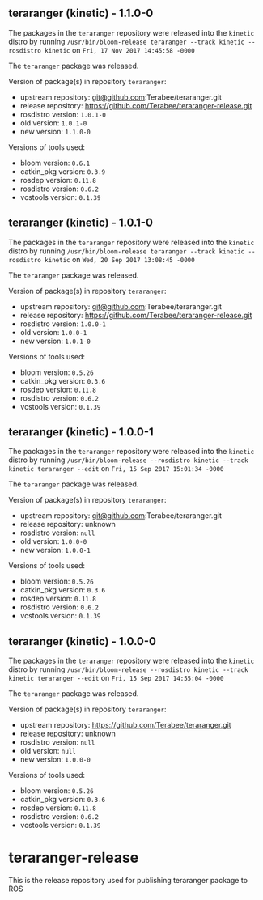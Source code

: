 ## teraranger (kinetic) - 1.1.0-0

The packages in the `teraranger` repository were released into the `kinetic` distro by running `/usr/bin/bloom-release teraranger --track kinetic --rosdistro kinetic` on `Fri, 17 Nov 2017 14:45:58 -0000`

The `teraranger` package was released.

Version of package(s) in repository `teraranger`:

- upstream repository: git@github.com:Terabee/teraranger.git
- release repository: https://github.com/Terabee/teraranger-release.git
- rosdistro version: `1.0.1-0`
- old version: `1.0.1-0`
- new version: `1.1.0-0`

Versions of tools used:

- bloom version: `0.6.1`
- catkin_pkg version: `0.3.9`
- rosdep version: `0.11.8`
- rosdistro version: `0.6.2`
- vcstools version: `0.1.39`


## teraranger (kinetic) - 1.0.1-0

The packages in the `teraranger` repository were released into the `kinetic` distro by running `/usr/bin/bloom-release teraranger --track kinetic --rosdistro kinetic` on `Wed, 20 Sep 2017 13:08:45 -0000`

The `teraranger` package was released.

Version of package(s) in repository `teraranger`:

- upstream repository: git@github.com:Terabee/teraranger.git
- release repository: https://github.com/Terabee/teraranger-release.git
- rosdistro version: `1.0.0-1`
- old version: `1.0.0-1`
- new version: `1.0.1-0`

Versions of tools used:

- bloom version: `0.5.26`
- catkin_pkg version: `0.3.6`
- rosdep version: `0.11.8`
- rosdistro version: `0.6.2`
- vcstools version: `0.1.39`


## teraranger (kinetic) - 1.0.0-1

The packages in the `teraranger` repository were released into the `kinetic` distro by running `/usr/bin/bloom-release --rosdistro kinetic --track kinetic teraranger --edit` on `Fri, 15 Sep 2017 15:01:34 -0000`

The `teraranger` package was released.

Version of package(s) in repository `teraranger`:

- upstream repository: git@github.com:Terabee/teraranger.git
- release repository: unknown
- rosdistro version: `null`
- old version: `1.0.0-0`
- new version: `1.0.0-1`

Versions of tools used:

- bloom version: `0.5.26`
- catkin_pkg version: `0.3.6`
- rosdep version: `0.11.8`
- rosdistro version: `0.6.2`
- vcstools version: `0.1.39`


## teraranger (kinetic) - 1.0.0-0

The packages in the `teraranger` repository were released into the `kinetic` distro by running `/usr/bin/bloom-release --rosdistro kinetic --track kinetic teraranger --edit` on `Fri, 15 Sep 2017 14:55:04 -0000`

The `teraranger` package was released.

Version of package(s) in repository `teraranger`:

- upstream repository: https://github.com/Terabee/teraranger.git
- release repository: unknown
- rosdistro version: `null`
- old version: `null`
- new version: `1.0.0-0`

Versions of tools used:

- bloom version: `0.5.26`
- catkin_pkg version: `0.3.6`
- rosdep version: `0.11.8`
- rosdistro version: `0.6.2`
- vcstools version: `0.1.39`


# teraranger-release
This is the release repository used for publishing teraranger package to ROS
